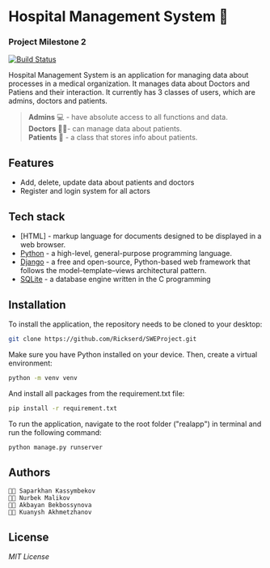 # Hospital Management System 🏥
### Project Milestone 2

[![Build Status](https://travis-ci.org/joemccann/dillinger.svg?branch=master)](https://travis-ci.org/joemccann/dillinger)

Hospital Management System is an application for managing data about processes in a medical organization. It manages data about Doctors and Patiens and their interaction. It currently has 3 classes of users, which are admins, doctors and patients.

> __Admins__ 💻 - have absolute access to all functions and data.<br>
> __Doctors__ 👨‍⚕️- can manage data about patients.<br>
> __Patients__ 🤒 - a class that stores info about patients.<br>


## Features

- Add, delete, update data about patients and doctors
- Register and login system for all actors

## Tech stack

- [HTML] - markup language for documents designed to be displayed in a web browser.
- [Python](https://www.python.org/) - a high-level, general-purpose programming language.
- [Django](https://docs.djangoproject.com/en/4.1/) - a free and open-source, Python-based web framework that follows the model–template–views architectural pattern.
- [SQLite](https://www.sqlite.org/index.html) - a database engine written in the C programming 

## Installation
To install the application, the repository needs to be cloned to your desktop:
```sh
git clone https://github.com/Rickserd/SWEProject.git
```

Make sure you have Python installed on your device.
Then, create a virtual environment:
```sh
python -m venv venv
```
And install all packages from the requirement.txt file:
```sh
pip install -r requirement.txt
```

To run the application, navigate to the root folder ("realapp") in terminal and run the following command:
```sh
python manage.py runserver
```

## Authors
    👨‍🎓 Saparkhan Kassymbekov 
    👨‍🎓 Nurbek Malikov
    👩‍🎓 Akbayan Bekbossynova
    👨‍🎓 Kuanysh Akhmetzhanov

## License
_MIT License_
